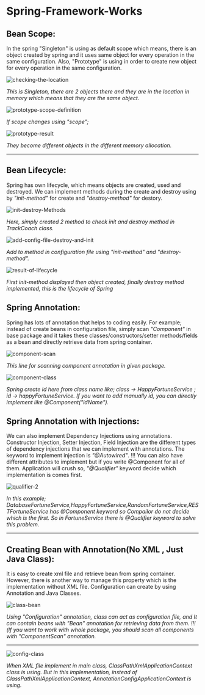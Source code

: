 # Spring-Framework-Works

## Bean Scope:

In the spring "Singleton" is using as default scope which means, there is an object created by spring and it uses same object for every operation in the same configuration.
Also, "Prototype" is using in order to create new object for every operation in the same configuration.

![checking-the-location](https://user-images.githubusercontent.com/57812346/154431338-4a634039-97d7-40b1-aee0-2b640926adc5.png)

_This is Singleton, there are 2 objects there and they are in the location in memory which means that they are the same object._

![prototype-scope-definition](https://user-images.githubusercontent.com/57812346/154431721-bae9b455-eff9-4b09-b5ec-26a013da8dd5.png)

_If scope changes using "scope";_

![prototype-result](https://user-images.githubusercontent.com/57812346/154431811-9ca3361c-8d82-4393-a883-02b8feb2cdb0.png)

_They become different objects in the different memory allocation._

<hr>

## Bean Lifecycle:

Spring has own lifecycle, which means objects are created, used and destroyed. We can implement methods during the create and destroy using by _"init-method"_ for create and
_"destroy-method"_ for destory.

![init-destroy-Methods](https://user-images.githubusercontent.com/57812346/154432679-3589ffb0-183f-4048-acde-195f377755db.png)

_Here, simply created 2 method to check init and destroy method in TrackCoach class._

![add-config-file-destroy-and-init](https://user-images.githubusercontent.com/57812346/154432843-1e320b1f-0086-4255-ac06-8e7ef950368b.png)

_Add to method in configuration file using "init-method" and "destroy-method"._

![result-of-lifecycle](https://user-images.githubusercontent.com/57812346/154432936-bd23fcb7-69f1-4c48-87b6-2943801b6233.png)

_First init-method displayed then object created, finally destroy method implemented, this is the lifecycle of Spring_


## Spring Annotation:

Spring has lots of annotation that helps to coding easily. For example; instead of create beans in configuration file, simply scan _"Component"_ in base package and it takes these classes/constructors/setter methods/fields as a bean and directly retrieve data from spring container. 

![component-scan](https://user-images.githubusercontent.com/57812346/154755653-99b1aaf7-dbed-424b-8b4c-377ae9264abf.png)

_This line for scanning component annotation in given package._

![component-class](https://user-images.githubusercontent.com/57812346/154755888-e40eb125-9014-42a7-8697-476309e11700.png)

_Spring create id here from class name like; class -> HappyFortuneService ; id -> happyFortuneService. If you want to add manually id, you can directly implement like @Component("idName")._

## Spring Annotation with Injections:

We can also implement Dependency Injections using annotations. Constructor Injection, Setter Injection, Field Injection are the different types of dependency injections that we can implement with annotations. The keyword to implement injection is _"@Autowired"_. !!! You can also have different attributes to implement but if you write @Component for all of them. Application will crush so, _"@Qualifier"_ keyword decide which implementation is comes first.

![qualifier-2](https://user-images.githubusercontent.com/57812346/154757147-03057937-27b5-4c43-b7aa-cc8ea4929ec0.png)

_In this example; DatabaseFortuneService,HappyFortuneService,RandomFortuneService,RESTFortuneService has @Component keyword so Compailor do not decide which is the first. So in FortuneService there is @Qualifier keyword to solve this problem._


<hr>

## Creating Bean with Annotation(No XML , Just Java Class):

It is easy to create xml file and retrieve bean from spring container. However, there is another way to manage this property which is the implementation without XML file. Configuration can create by using Annotation and Java Classes. 

![class-bean](https://user-images.githubusercontent.com/57812346/155000713-d83bdca5-55f7-4223-87c6-ff595b1fed63.png)

_Using "Configuration" annotation, class can act as configuration file, and It can contain beans with "Bean" annotation for retrieving data from them. !!!(If you want to work with whole package, you should scan all components with "ComponentScan" annotation._

<hr>

![config-class](https://user-images.githubusercontent.com/57812346/155001613-313f46fa-5140-4931-a9ea-8b2df3ef716c.png)

_When XML file implement in main class, ClassPathXmlApplicationContext class is using. But in this implementation, instead of ClassPathXmlApplicationContext, AnnotationConfigApplicationContext is using._ 
